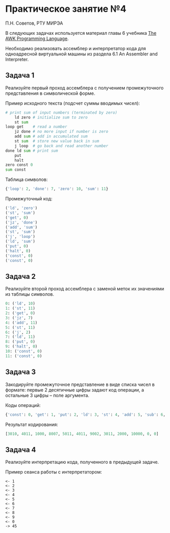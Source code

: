 # Практическое занятие №4

П.Н. Советов, РТУ МИРЭА

В следующих задачах используется материал главы 6 учебника [The AWK Programming Language](https://cdn.hackaday.io/files/255831094543072/The_AWK_Programming_Language.pdf).

Необходимо реализовать ассемблер и интерпретатор кода для одноадресной виртуальной машины из раздела 6.1 An Assembler and Interpreter.

## Задача 1

Реализуйте первый проход ассемблера с получением промежуточного представления в символической форме.

Пример исходного текста (подсчет суммы вводимых чисел):

```python
# print sum of input numbers (terminated by zero)
    ld zero # initialize sum to zero
    st sum
loop get    # read a number
    jz done # no more input if number is zero
    add sum # add in accumulated sum
    st sum  # store new value back in sum
    j loop  # go back and read another number
done ld sum # print sum
    put
    halt
zero const 0
sum const
```

Таблица символов:

```python
{'loop': 2, 'done': 7, 'zero': 10, 'sum': 11}
```

Промежуточный код:

```python
('ld', 'zero')
('st', 'sum')
('get', 0)
('jz', 'done')
('add', 'sum')
('st', 'sum')
('j', 'loop')
('ld', 'sum')
('put', 0)
('halt', 0)
('const', 0)
('const', 0)
```

## Задача 2

Реализуйте второй проход ассемблера с заменой меток их значениями из таблицы символов.

```python
0: ('ld', 10)
1: ('st', 11)
2: ('get', 0)
3: ('jz', 7)
4: ('add', 11)
5: ('st', 11)
6: ('j', 2)
7: ('ld', 11)
8: ('put', 0)
9: ('halt', 0)
10: ('const', 0)
11: ('const', 0)
```

## Задача 3

Закодируйте промежуточное представление в виде списка чисел в формате: первые 2 десятичные цифры задают код операции, а остальные 3 цифры – поле аргумента.

Коды операций:

```python
{'const': 0, 'get': 1, 'put': 2, 'ld': 3, 'st': 4, 'add': 5, 'sub': 6, 'jpos': 7, 'jz': 8, 'j': 9, 'halt': 10}
```

Результат кодирования:

```python
[3010, 4011, 1000, 8007, 5011, 4011, 9002, 3011, 2000, 10000, 0, 0]
```

## Задача 4

Реализуйте интерпретацию кода, полученного в предыдущей задаче.

Пример сеанса работы с интерпретатором:

```
<- 1
<- 2
<- 3
<- 4
<- 5
<- 6
<- 7
<- 8
<- 9
<- 0
-> 45
```

